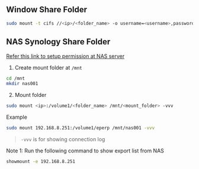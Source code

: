 ## Window Share Folder
```bash
sudo mount -t cifs //<ip>/<folder_name> -o username=<username>,password=<password>  /mnt/sv001
```
## NAS Synology Share Folder
[Refer this link to setup permission at NAS server](https://www.synology.com/en-us/knowledgebase/DSM/tutorial/File_Sharing/How_to_access_files_on_Synology_NAS_within_the_local_network_NFS)

1. Create mount folder at `/mnt`
```bash
cd /mnt
mkdir nas001
```

2. Mount folder

```bash
sudo mount <ip>:/volume1/<folder_name> /mnt/<mount_folder> -vvv
```
Example
```bash
sudo mount 192.168.8.251:/volume1/eperp /mnt/nas001 -vvv
```

> `-vvv` is for showing connection log

Note 1: Run the following command to show export list from NAS
```bash
showmount -e 192.168.8.251
```
